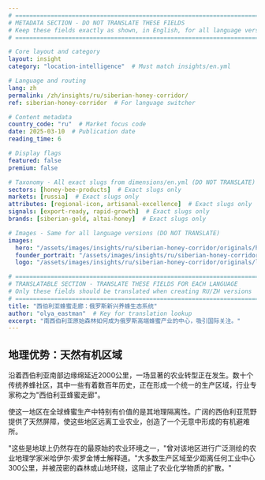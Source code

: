 ```yaml
---
# ============================================================================
# METADATA SECTION - DO NOT TRANSLATE THESE FIELDS
# Keep these fields exactly as shown, in English, for all language versions
# ============================================================================

# Core layout and category
layout: insight
category: "location-intelligence"  # Must match insights/en.yml

# Language and routing
lang: zh
permalink: /zh/insights/ru/siberian-honey-corridor/
ref: siberian-honey-corridor  # For language switcher

# Content metadata
country_code: "ru"  # Market focus code
date: 2025-03-10  # Publication date
reading_time: 6

# Display flags
featured: false
premium: false

# Taxonomy - All exact slugs from dimensions/en.yml (DO NOT TRANSLATE)
sectors: [honey-bee-products]  # Exact slugs only
markets: [russia]  # Exact slugs only
attributes: [regional-icon, artisanal-excellence]  # Exact slugs only
signals: [export-ready, rapid-growth]  # Exact slugs only
brands: [siberian-gold, altai-honey]  # Exact slugs only

# Images - Same for all language versions (DO NOT TRANSLATE)
images:
  hero: "/assets/images/insights/ru/siberian-honey-corridor/originals/hero-altai-forest.jpg"
  founder_portrait: "/assets/images/insights/ru/siberian-honey-corridor/originals/founder-portrait-ivan-petrov.jpg"
  logo: "/assets/images/insights/ru/siberian-honey-corridor/originals/logo-siberian-honey.jpg"

# ============================================================================
# TRANSLATABLE SECTION - TRANSLATE THESE FIELDS FOR EACH LANGUAGE
# Only these fields should be translated when creating RU/ZH versions
# ============================================================================
title: "西伯利亚蜂蜜走廊：俄罗斯新兴养蜂生态系统"
author: "olya_eastman"  # Key for translation lookup
excerpt: "南西伯利亚原始森林如何成为俄罗斯高端蜂蜜产业的中心，吸引国际关注。"
---
```


## 地理优势：天然有机区域

沿着西伯利亚南部边缘绵延近2000公里，一场显著的农业转型正在发生。数十个传统养蜂社区，其中一些有着数百年历史，正在形成一个统一的生产区域，行业专家称之为"西伯利亚蜂蜜走廊"。

使这一地区在全球蜂蜜生产中特别有价值的是其地理隔离性。广阔的西伯利亚荒野提供了天然屏障，使这些地区远离工业农业，创造了一个无意中形成的有机避难所。

"这些是地球上仍然存在的最原始的农业环境之一，"曾对该地区进行广泛测绘的农业地理学家米哈伊尔·索罗金博士解释道。"大多数生产区域至少距离任何工业中心300公里，并被茂密的森林或山地环绕，这阻止了农业化学物质的扩散。"